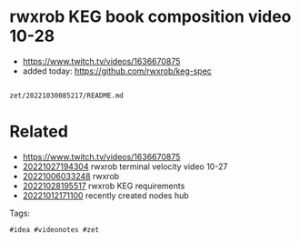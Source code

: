# rwxrob KEG book composition video 10-28

- https://www.twitch.tv/videos/1636670875
- added today: https://github.com/rwxrob/keg-spec

```
```

` zet/20221030085217/README.md `

# Related

- https://www.twitch.tv/videos/1636670875
- [20221027194304](/zet/20221027194304/README.md) rwxrob terminal velocity video 10-27
- [20221006033248](/zet/20221006033248/README.md) rwxrob
- [20221028195517](/zet/20221028195517/README.md) rwxrob KEG requirements
- [20221012171100](/zet/20221012171100/README.md) recently created nodes hub

Tags:

    #idea #videonotes #zet
